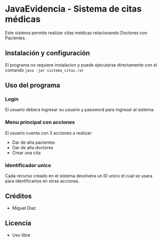 # JavaEvidencia - Sistema de citas médicas
Este sistema permite realizar citas médicas relacionando Doctores con Pacientes.

## Instalación y configuración
El programa no requiere instalacion y puede ejecutarse directamente con el comando `java -jar sistema_citas.rar`

## Uso del programa

### Login
El usuario debera ingresar su usuario y password para ingresar al sistema.

### Menu principal con acciones

El usuario cuenta con 3 acciones a realizar:
- Dar de alta pacientes
- Dar de alta doctores
- Crear una cita

### Identificador unico
Cada recurso creado en el sistema devolvera un ID unico el cual se usara para identificarlos en otras acciones.

## Créditos
-  Miguel Diaz

## Licencia
-  Uso libre
